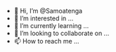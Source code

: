 - 👋 Hi, I’m @Samoatenga
- 👀 I’m interested in ...
- 🌱 I’m currently learning ...
- 💞️ I’m looking to collaborate on ...
- 📫 How to reach me ...

<!---
Samoatenga/Samoatenga is a ✨ special ✨ repository because its `README.md` (this file) appears on your GitHub profile.
You can click the Preview link to take a look at your changes.
--->
